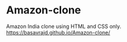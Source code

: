 # Amazon-clone
Amazon India clone using HTML and CSS only.
https://basavrajd.github.io/Amazon-clone/
